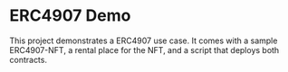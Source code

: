 # ERC4907 Demo

This project demonstrates a ERC4907 use case. It comes with a sample ERC4907-NFT, a rental place for the NFT, and a script that deploys both contracts.
